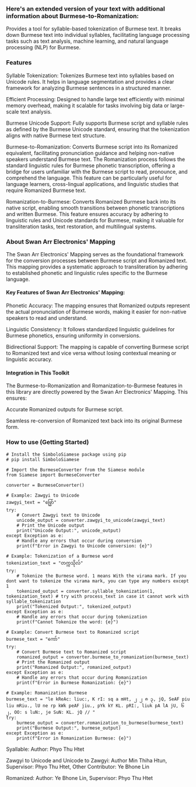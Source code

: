### Here's an extended version of your text with additional information about Burmese-to-Romanization:

Provides a tool for syllable-based tokenization of Burmese text. It breaks down Burmese text into individual syllables, facilitating language processing tasks such as text analysis, machine learning, and natural language processing (NLP) for Burmese.

### Features

Syllable Tokenization: Tokenizes Burmese text into syllables based on Unicode rules. It helps in language segmentation and provides a clear framework for analyzing Burmese sentences in a structured manner.

Efficient Processing: Designed to handle large text efficiently with minimal memory overhead, making it scalable for tasks involving big data or large-scale text analysis.

Burmese Unicode Support: Fully supports Burmese script and syllable rules as defined by the Burmese Unicode standard, ensuring that the tokenization aligns with native Burmese text structure.

Burmese-to-Romanization: Converts Burmese script into its Romanized equivalent, facilitating pronunciation guidance and helping non-native speakers understand Burmese text. The Romanization process follows the standard linguistic rules for Burmese phonetic transcription, offering a bridge for users unfamiliar with the Burmese script to read, pronounce, and comprehend the language. This feature can be particularly useful for language learners, cross-lingual applications, and linguistic studies that require Romanized Burmese text.

Romanization-to-Burmese: Converts Romanized Burmese back into its native script, enabling smooth transitions between phonetic transcriptions and written Burmese. This feature ensures accuracy by adhering to linguistic rules and Unicode standards for Burmese, making it valuable for transliteration tasks, text restoration, and multilingual systems.

### About Swan Arr Electronics' Mapping

The Swan Arr Electronics' Mapping serves as the foundational framework for the conversion processes between Burmese script and Romanized text. This mapping provides a systematic approach to transliteration by adhering to established phonetic and linguistic rules specific to the Burmese language.

#### Key Features of Swan Arr Electronics' Mapping:

Phonetic Accuracy: The mapping ensures that Romanized outputs represent the actual pronunciation of Burmese words, making it easier for non-native speakers to read and understand.

Linguistic Consistency: It follows standardized linguistic guidelines for Burmese phonetics, ensuring uniformity in conversions.

Bidirectional Support: The mapping is capable of converting Burmese script to Romanized text and vice versa without losing contextual meaning or linguistic accuracy.

#### Integration in This Toolkit

The Burmese-to-Romanization and Romanization-to-Burmese features in this library are directly powered by the Swan Arr Electronics' Mapping. This ensures:

Accurate Romanized outputs for Burmese script.

Seamless re-conversion of Romanized text back into its original Burmese form.

### How to use (Getting Started)

```
# Install the SimboloSiamese package using pip
# pip install SimboloSiamese

# Import the BurmeseConverter from the Siamese module
from Siamese import BurmeseConverter

converter = BurmeseConverter()

# Example: Zawgyi to Unicode
zawgyi_text = "ဖြွှော်"
try:
    # Convert Zawgyi text to Unicode
    unicode_output = converter.zawgyi_to_unicode(zawgyi_text)
    # Print the Unicode output
    print("Unicode Output:", unicode_output)
except Exception as e:
    # Handle any errors that occur during conversion
    print(f"Error in Zawgyi to Unicode conversion: {e}")

# Example: Tokenization of a Burmese word
tokenization_text = "တက္ကသိုလ်"
try:
    # Tokenize the Burmese word. 1 means With the virama mark. If you dont want to tokenize the virama mark, you can type any numbers except 1
    tokenized_output = converter.syllable_tokenization(1, tokenization_text) # try with process_text in case it cannot work with syllable_tokenization
    print("Tokenized Output:", tokenized_output)
except Exception as e:
    # Handle any errors that occur during tokenization
    print(f"Cannot Tokenize the word: {e}")

# Example: Convert Burmese text to Romanized script
burmese_text = "ကော်"
try:
    # Convert Burmese text to Romanized script
    romanized_output = converter.burmese_to_romanization(burmese_text)
    # Print the Romanized output
    print("Romanized Output:", romanized_output)
except Exception as e:
    # Handle any errors that occur during Romanization
    print(f"Error in Burmese Romanization: {e}")

# Example: Romanization Burmese
burmese_text = "le kReAc: liuc:, K rI: sq a mHt, ၂ ၂ ၈ ၃, jQ, SeAF piu liu mRiu., lU ne rp kWk peAF jiu., pYk kY KL. pRI:, liuk pA lA jU, ၆ ၂, OO: s luN:, je SuN: KL. jQ // "
try:
    burmese_output = converter.romanization_to_burmese(burmese_text)
    print("Burmese Output:", burmese_output)
except Exception as e:
    print(f"Error in Romanization Burmese: {e}")

```

Syallable: Author: Phyo Thu Htet

Zawgyi to Unicode and Unicode to Zawgyi: Author Min Thiha Htun, Supervisor: Phyo Thu Htet, Other Contributor: Ye Bhone Lin

Romanized: Author: Ye Bhone Lin, Supervisor: Phyo Thu Htet

